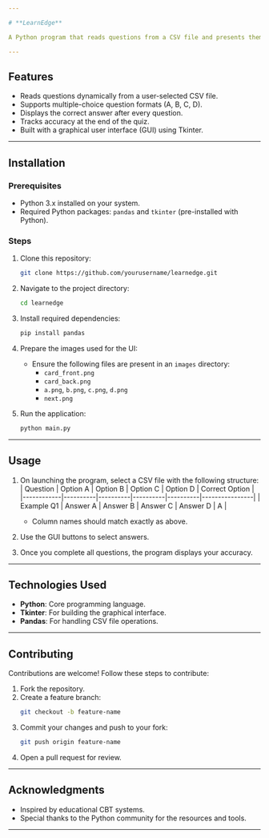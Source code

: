 ```yaml
---

# **LearnEdge**

A Python program that reads questions from a CSV file and presents them in a computer-based test (CBT) format. Designed with a user-friendly interface, it supports multiple-choice questions and tracks accuracy for learning purposes.

---
```


## **Features**

- Reads questions dynamically from a user-selected CSV file.
- Supports multiple-choice question formats (A, B, C, D).
- Displays the correct answer after every question.
- Tracks accuracy at the end of the quiz.
- Built with a graphical user interface (GUI) using Tkinter.

---

## **Installation**

### **Prerequisites**
- Python 3.x installed on your system.
- Required Python packages: `pandas` and `tkinter` (pre-installed with Python).

### **Steps**
1. Clone this repository:
   ```bash
   git clone https://github.com/yourusername/learnedge.git
   ```
2. Navigate to the project directory:
   ```bash
   cd learnedge
   ```
3. Install required dependencies:
   ```bash
   pip install pandas
   ```
4. Prepare the images used for the UI:
   - Ensure the following files are present in an `images` directory:
     - `card_front.png`
     - `card_back.png`
     - `a.png`, `b.png`, `c.png`, `d.png`
     - `next.png`

5. Run the application:
   ```bash
   python main.py
   ```

---

## **Usage**

1. On launching the program, select a CSV file with the following structure:
   | Question   | Option A | Option B | Option C | Option D | Correct Option |
   |------------|----------|----------|----------|----------|----------------|
   | Example Q1 | Answer A | Answer B | Answer C | Answer D | A              |

   - Column names should match exactly as above.

2. Use the GUI buttons to select answers.
3. Once you complete all questions, the program displays your accuracy.

---

## **Technologies Used**

- **Python**: Core programming language.
- **Tkinter**: For building the graphical interface.
- **Pandas**: For handling CSV file operations.

---

## **Contributing**

Contributions are welcome! Follow these steps to contribute:
1. Fork the repository.
2. Create a feature branch:
   ```bash
   git checkout -b feature-name
   ```
3. Commit your changes and push to your fork:
   ```bash
   git push origin feature-name
   ```
4. Open a pull request for review.

---

## **Acknowledgments**

- Inspired by educational CBT systems.
- Special thanks to the Python community for the resources and tools.

---
